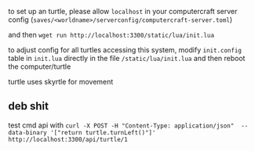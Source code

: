 to set up an turtle, please allow `localhost` in your computercraft server config (`saves/<worldname>/serverconfig/computercraft-server.toml`)

and then `wget run http://localhost:3300/static/lua/init.lua`

to adjust config for all turtles accessing this system, modify `init.config` table in `init.lua` directly in the file `/static/lua/init.lua` and then reboot the computer/turtle

turtle uses skyrtle for movement

## deb shit

test cmd api with
`curl -X POST -H "Content-Type: application/json"  --data-binary '["return turtle.turnLeft()"]' http://localhost:3300/api/turtle/1`
